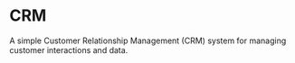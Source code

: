 # CRM
A simple Customer Relationship Management (CRM) system for managing customer interactions and data.
